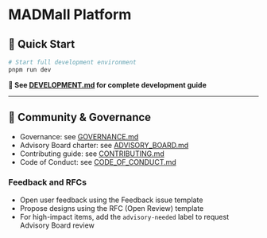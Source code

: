 # MADMall Platform

## 🚀 Quick Start

```bash
# Start full development environment
pnpm run dev
```

**📖 See [DEVELOPMENT.md](./DEVELOPMENT.md) for complete development guide**

---

## 🤝 Community & Governance

- Governance: see [GOVERNANCE.md](./GOVERNANCE.md)
- Advisory Board charter: see [ADVISORY_BOARD.md](./ADVISORY_BOARD.md)
- Contributing guide: see [CONTRIBUTING.md](./CONTRIBUTING.md)
- Code of Conduct: see [CODE_OF_CONDUCT.md](./CODE_OF_CONDUCT.md)

### Feedback and RFCs
- Open user feedback using the Feedback issue template
- Propose designs using the RFC (Open Review) template
- For high-impact items, add the `advisory-needed` label to request Advisory Board review